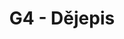 ---
title: G4 - Dějepis
subject: Dějepis
jsonfile: g4
layout: subject
summary: "Přehled všech témat pro dějepis v G4 popořadě:"
---